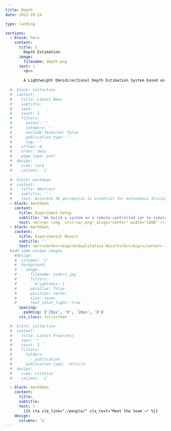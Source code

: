 ```yaml
---
title: Depth
date: 2022-10-24

type: landing

sections:
  - block: hero
    content:
      title: |
        Depth Estimation
      image:
        filename: depth.png
      text: |
        <br>
        
        A Lightweight Omnidirectional Depth Estimation System based on Spherical Sweeping for Autonomous Driving
  
  #- block: collection
  #  content:
  #    title: Latest News
  #    subtitle:
  #    text:
  #    count: 5
  #    filters:
  #      author: ''
  #      category: ''
  #      exclude_featured: false
  #      publication_type: ''
  #      tag: ''
  #    offset: 0
  #    order: desc
  #    page_type: post
  #  design:
  #    view: card
  #    columns: '1'
  
  #- block: markdown
  #  content:
  #    title: Abstract
  #    subtitle: ''
  #    text: Accurate 3D perception is essential for autonomous driving. Traditional methods often struggle with geometric ambiguity and slow convergence due to a lack of geometric prior. To address this challenge, we use omnidirectional depth estimation, which is generated by our lab's XXXNET, to introduce geometric prior. Based on the depth information, We propose a cylindrical voxel-based Sketch-Coloring framework. Additionally, our approach introduces a cylindrical voxel representation based on polar coordinate, better aligning with the radial nature of panoramic camera views. This representation adjusts voxel density according to distance, boosting the performance of close proximity. We also build a virtual scene dataset with six fisheye cameras, addressing the lack of fisheye camera dataset in autonomous driving tasks. Experimental results demonstrate that our Sketch-Coloring network significantly enhances 3D perception performance, especially in nearby regions, which makes our method a promising solution for autonomous driving perception.
  - block: markdown
    content:
      title: Experiment Setup
      subtitle: 'We build a system on a remote-controlled car to simulate autonomous driving scenarios.'
      text: <br><p> <img  src="car.png" align="center" width="1000" /> </p>
  - block: markdown
    content:
      title: Experimental Result
      subtitle: ''
      text: <br><center><big><b>Qualitative Result</b></big></center> <br><br> <p> <img  src="depth_display.jpg" align="center" width="1000" /> <br><br>We have achieved good result in real-world scenarios, which can effectively reconstruct the surrounding environment of the vehicle. </p><br><br> <center><big><b>More Demo Video</b></big></center> <br><br> <center>A DEMO of driving on the road</center> <br><br> <video src="ground2.mp4" autoplay="autoplay" loop="loop" controls="controls"></video> <br><br> <center>A DEMO of driving in the underground parking lot</center> <br><br> <video src="ground2.mp4" autoplay="autoplay" loop="loop" controls="controls"></video>
  #add some unique images
    #design:
    #  columns: '1'
    #  background:
    #    image: 
    #      filename: coders.jpg
    #      filters:
    #        brightness: 1
    #      parallax: false
    #      position: center
    #      size: cover
    #      text_color_light: true
      spacing:
        padding: ['20px', '0', '20px', '0']
      css_class: fullscreen

  #- block: collection
  #  content:
  #    title: Latest Preprints
  #    text: ""
  #    count: 5
  #    filters:
  #      folders:
  #        - publication
  #      publication_type: 'article'
  #  design:
  #    view: citation
  #    columns: '1'

  - block: markdown
    content:
      title:
      subtitle:
      text: |
        {{% cta cta_link="./people/" cta_text="Meet the team →" %}}
    design:
      columns: '1'
---
```

